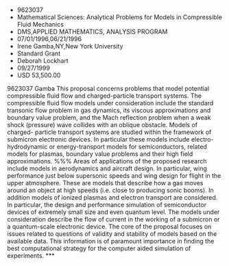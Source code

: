 
* 9623037
* Mathematical Sciences: Analytical Problems for Models in Compressible Fluid Mechanics
* DMS,APPLIED MATHEMATICS, ANALYSIS PROGRAM
* 07/01/1996,06/21/1996
* Irene Gamba,NY,New York University
* Standard Grant
* Deborah Lockhart
* 09/27/1999
* USD 53,500.00

9623037 Gamba This proposal concerns problems that model potential compressible
fluid flow and charged-particle transport systems. The compressible fluid flow
models under consideration include the standard transonic flow problem in gas
dynamics, its viscous approximations and boundary value problem, and the Mach
reflection problem when a weak shock (pressure) wave collides with an oblique
obstacle. Models of charged- particle transport systems are studied within the
framework of submicron electronic devices. In particular these models include
electro- hydrodynamic or energy-transport models for semiconductors, related
models for plasmas, boundary value problems and their high field approximations.
%%% Areas of applications of the proposed research include models in
aerodynamics and aircraft design. In particular, wing performance just below
supersonic speeds and wing design for flight in the upper atmosphere. These are
models that describe how a gas moves around an object at high speeds (i.e. close
to producing sonic booms). In addition models of ionized plasmas and electron
transport are considered. In particular, the design and performance simulation
of semiconductor devices of extremely small size and even quantum level. The
models under consideration describe the flow of current in the working of a
submicron or a quantum-scale electronic device. The core of the proposal focuses
on issues related to questions of validity and stability of models based on the
available data. This information is of paramount importance in finding the best
computational strategy for the computer aided simulation of experiments. ***
